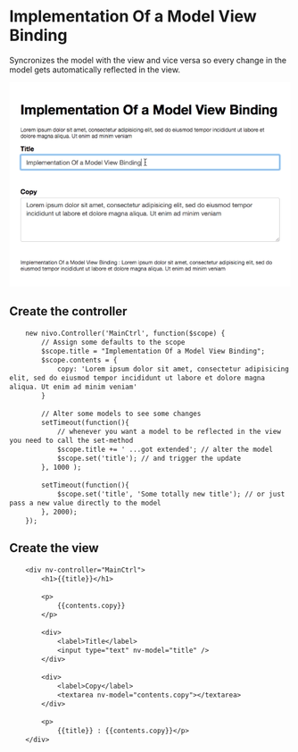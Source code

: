# Implementation Of a Model View Binding

Syncronizes the model with the view and vice versa so every change in the model gets automatically reflected in the view.

![Demo](https://raw.githubusercontent.com/nilsvogt/nivo.js.viewmodel/master/example.gif)

## Create the controller
```
	new nivo.Controller('MainCtrl', function($scope) {
		// Assign some defaults to the scope
		$scope.title = "Implementation Of a Model View Binding";
		$scope.contents = {
			copy: 'Lorem ipsum dolor sit amet, consectetur adipisicing elit, sed do eiusmod tempor incididunt ut labore et dolore magna aliqua. Ut enim ad minim veniam'
		}

		// Alter some models to see some changes
		setTimeout(function(){
			// whenever you want a model to be reflected in the view you need to call the set-method
			$scope.title += ' ...got extended'; // alter the model
			$scope.set('title'); // and trigger the update
		}, 1000	);

		setTimeout(function(){
			$scope.set('title', 'Some totally new title'); // or just pass a new value directly to the model
		}, 2000);
	});
```

## Create the view
```
	<div nv-controller="MainCtrl">
		<h1>{{title}}</h1>

		<p>
			{{contents.copy}}
		</p>

		<div>
			<label>Title</label>
			<input type="text" nv-model="title" />
		</div>

		<div>
			<label>Copy</label>
			<textarea nv-model="contents.copy"></textarea>
		</div>

		<p>
			{{title}} : {{contents.copy}}</p>
	</div>
```